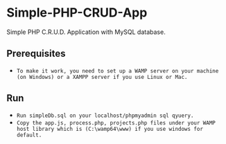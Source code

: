 # Simple-PHP-CRUD-App
Simple PHP C.R.U.D. Application with MySQL database.


## Prerequisites
* `To make it work, you need to set up a WAMP server on your machine (on Windows) or a XAMPP server if you use Linux or Mac.`

## Run
* `Run simpleDb.sql on your localhost/phpmyadmin sql qyuery.`
* `Copy the app.js, process.php, projects.php files under your WAMP host library which is (C:\wamp64\www) if you use windows for default.`



